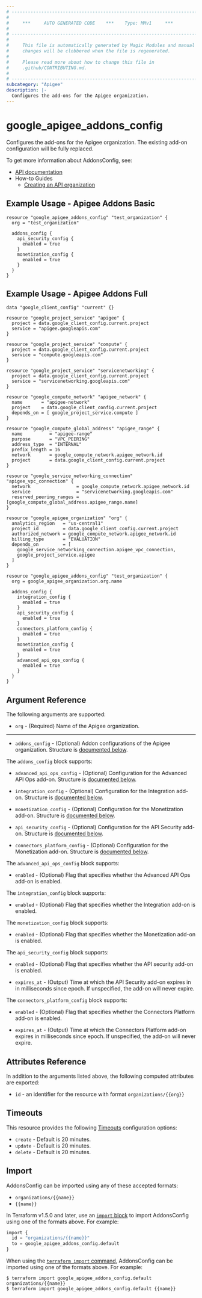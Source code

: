 ```yaml
---
# ----------------------------------------------------------------------------
#
#     ***     AUTO GENERATED CODE    ***    Type: MMv1     ***
#
# ----------------------------------------------------------------------------
#
#     This file is automatically generated by Magic Modules and manual
#     changes will be clobbered when the file is regenerated.
#
#     Please read more about how to change this file in
#     .github/CONTRIBUTING.md.
#
# ----------------------------------------------------------------------------
subcategory: "Apigee"
description: |-
  Configures the add-ons for the Apigee organization.
---
```


# google_apigee_addons_config

Configures the add-ons for the Apigee organization. The existing add-on configuration will be fully replaced.


To get more information about AddonsConfig, see:

* [API documentation](https://cloud.google.com/apigee/docs/reference/apis/apigee/rest/v1/organizations#setaddons)
* How-to Guides
    * [Creating an API organization](https://cloud.google.com/apigee/docs/api-platform/get-started/create-org)

## Example Usage - Apigee Addons Basic


```hcl
resource "google_apigee_addons_config" "test_organization" {
  org = "test_organization"

  addons_config {
    api_security_config {
      enabled = true
    }
    monetization_config {
      enabled = true
    }
  }
}
```
## Example Usage - Apigee Addons Full


```hcl
data "google_client_config" "current" {}

resource "google_project_service" "apigee" {
  project = data.google_client_config.current.project
  service = "apigee.googleapis.com"
}

resource "google_project_service" "compute" {
  project = data.google_client_config.current.project
  service = "compute.googleapis.com"
}

resource "google_project_service" "servicenetworking" {
  project = data.google_client_config.current.project
  service = "servicenetworking.googleapis.com"
}

resource "google_compute_network" "apigee_network" {
  name       = "apigee-network"
  project    = data.google_client_config.current.project
  depends_on = [ google_project_service.compute ]
}

resource "google_compute_global_address" "apigee_range" {
  name          = "apigee-range"
  purpose       = "VPC_PEERING"
  address_type  = "INTERNAL"
  prefix_length = 16
  network       = google_compute_network.apigee_network.id
  project       = data.google_client_config.current.project
}

resource "google_service_networking_connection" "apigee_vpc_connection" {
  network                 = google_compute_network.apigee_network.id
  service                 = "servicenetworking.googleapis.com"
  reserved_peering_ranges = [google_compute_global_address.apigee_range.name]
}

resource "google_apigee_organization" "org" {
  analytics_region   = "us-central1"
  project_id         = data.google_client_config.current.project
  authorized_network = google_compute_network.apigee_network.id
  billing_type       = "EVALUATION"
  depends_on         = [
    google_service_networking_connection.apigee_vpc_connection,
    google_project_service.apigee
  ]
}

resource "google_apigee_addons_config" "test_organization" {
  org = google_apigee_organization.org.name

  addons_config {
    integration_config {
      enabled = true
    }
    api_security_config {
      enabled = true
    }
    connectors_platform_config {
      enabled = true
    }
    monetization_config {
      enabled = true
    }
    advanced_api_ops_config {
      enabled = true
    }
  }
}
```

## Argument Reference

The following arguments are supported:


* `org` -
  (Required)
  Name of the Apigee organization.


- - -


* `addons_config` -
  (Optional)
  Addon configurations of the Apigee organization.
  Structure is [documented below](#nested_addons_config).


<a name="nested_addons_config"></a>The `addons_config` block supports:

* `advanced_api_ops_config` -
  (Optional)
  Configuration for the Advanced API Ops add-on.
  Structure is [documented below](#nested_advanced_api_ops_config).

* `integration_config` -
  (Optional)
  Configuration for the Integration add-on.
  Structure is [documented below](#nested_integration_config).

* `monetization_config` -
  (Optional)
  Configuration for the Monetization add-on.
  Structure is [documented below](#nested_monetization_config).

* `api_security_config` -
  (Optional)
  Configuration for the API Security add-on.
  Structure is [documented below](#nested_api_security_config).

* `connectors_platform_config` -
  (Optional)
  Configuration for the Monetization add-on.
  Structure is [documented below](#nested_connectors_platform_config).


<a name="nested_advanced_api_ops_config"></a>The `advanced_api_ops_config` block supports:

* `enabled` -
  (Optional)
  Flag that specifies whether the Advanced API Ops add-on is enabled.

<a name="nested_integration_config"></a>The `integration_config` block supports:

* `enabled` -
  (Optional)
  Flag that specifies whether the Integration add-on is enabled.

<a name="nested_monetization_config"></a>The `monetization_config` block supports:

* `enabled` -
  (Optional)
  Flag that specifies whether the Monetization add-on is enabled.

<a name="nested_api_security_config"></a>The `api_security_config` block supports:

* `enabled` -
  (Optional)
  Flag that specifies whether the API security add-on is enabled.

* `expires_at` -
  (Output)
  Time at which the API Security add-on expires in in milliseconds since epoch. If unspecified, the add-on will never expire.

<a name="nested_connectors_platform_config"></a>The `connectors_platform_config` block supports:

* `enabled` -
  (Optional)
  Flag that specifies whether the Connectors Platform add-on is enabled.

* `expires_at` -
  (Output)
  Time at which the Connectors Platform add-on expires in milliseconds since epoch. If unspecified, the add-on will never expire.

## Attributes Reference

In addition to the arguments listed above, the following computed attributes are exported:

* `id` - an identifier for the resource with format `organizations/{{org}}`


## Timeouts

This resource provides the following
[Timeouts](https://developer.hashicorp.com/terraform/plugin/sdkv2/resources/retries-and-customizable-timeouts) configuration options:

- `create` - Default is 20 minutes.
- `update` - Default is 20 minutes.
- `delete` - Default is 20 minutes.

## Import


AddonsConfig can be imported using any of these accepted formats:

* `organizations/{{name}}`
* `{{name}}`


In Terraform v1.5.0 and later, use an [`import` block](https://developer.hashicorp.com/terraform/language/import) to import AddonsConfig using one of the formats above. For example:

```tf
import {
  id = "organizations/{{name}}"
  to = google_apigee_addons_config.default
}
```

When using the [`terraform import` command](https://developer.hashicorp.com/terraform/cli/commands/import), AddonsConfig can be imported using one of the formats above. For example:

```
$ terraform import google_apigee_addons_config.default organizations/{{name}}
$ terraform import google_apigee_addons_config.default {{name}}
```
